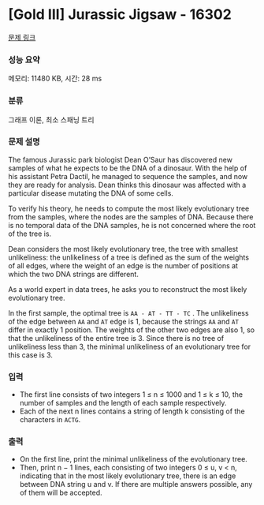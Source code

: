 # [Gold III] Jurassic Jigsaw - 16302 

[문제 링크](https://www.acmicpc.net/problem/16302) 

### 성능 요약

메모리: 11480 KB, 시간: 28 ms

### 분류

그래프 이론, 최소 스패닝 트리

### 문제 설명

<p>The famous Jurassic park biologist Dean O’Saur has discovered new samples of what he expects to be the DNA of a dinosaur. With the help of his assistant Petra Dactil, he managed to sequence the samples, and now they are ready for analysis. Dean thinks this dinosaur was affected with a particular disease mutating the DNA of some cells.</p>

<p>To verify his theory, he needs to compute the most likely evolutionary tree from the samples, where the nodes are the samples of DNA. Because there is no temporal data of the DNA samples, he is not concerned where the root of the tree is.</p>

<p>Dean considers the most likely evolutionary tree, the tree with smallest unlikeliness: the unlikeliness of a tree is defined as the sum of the weights of all edges, where the weight of an edge is the number of positions at which the two DNA strings are different.</p>

<p>As a world expert in data trees, he asks you to reconstruct the most likely evolutionary tree.</p>

<p>In the first sample, the optimal tree is <code>AA - AT - TT - TC</code> . The unlikeliness of the edge between <code>AA</code> and <code>AT</code> edge is 1, because the strings <code>AA</code> and <code>AT</code> differ in exactly 1 position. The weights of the other two edges are also 1, so that the unlikeliness of the entire tree is 3. Since there is no tree of unlikeliness less than 3, the minimal unlikeliness of an evolutionary tree for this case is 3.</p>

### 입력 

 <ul>
	<li>The first line consists of two integers 1 ≤ n ≤ 1000 and 1 ≤ k ≤ 10, the number of samples and the length of each sample respectively.</li>
	<li>Each of the next n lines contains a string of length k consisting of the characters in <code>ACTG</code>.</li>
</ul>

### 출력 

 <ul>
	<li>On the first line, print the minimal unlikeliness of the evolutionary tree.</li>
	<li>Then, print n − 1 lines, each consisting of two integers 0 ≤ u, v < n, indicating that in the most likely evolutionary tree, there is an edge between DNA string u and v. If there are multiple answers possible, any of them will be accepted.</li>
</ul>

